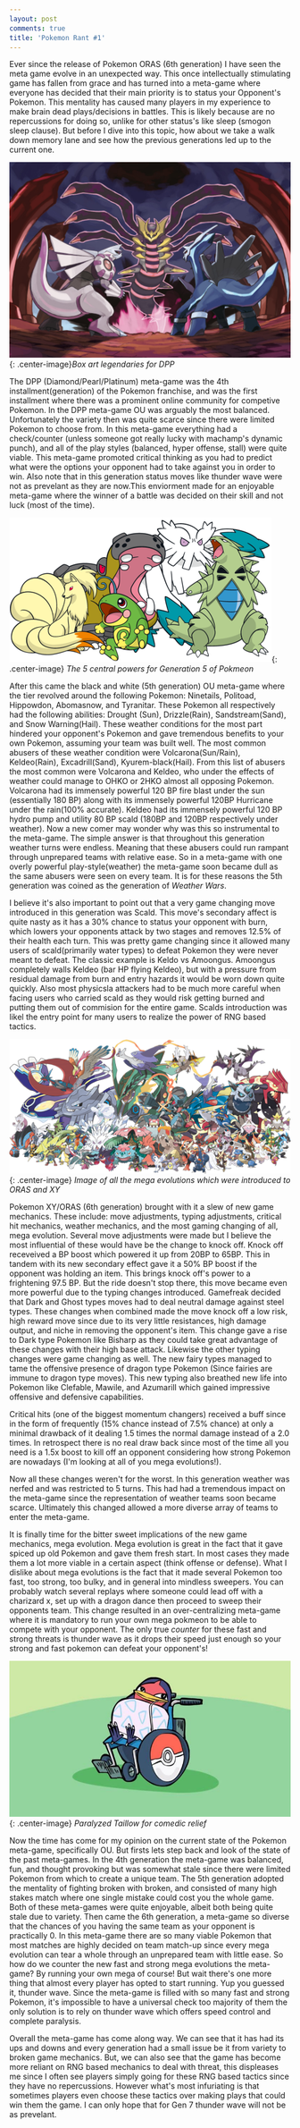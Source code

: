 ```yaml
---
layout: post
comments: true
title: 'Pokemon Rant #1'
---
```


Ever since the release of Pokemon ORAS (6th generation) I have seen the meta game evolve in an unexpected way. This once intellectually stimulating game has fallen from grace and has turned into a meta-game where everyone has decided that their main priority is to status your Opponent's Pokemon. This mentality has caused many players in my experience to make brain dead plays/decisions in battles. This is likely because are no repercussions for doing so, unlike for other status's like sleep (smogon sleep clause). But before I dive into this topic, how about we take a walk down memory lane and see how the previous generations led up to the current one.

![Palkia(left), Giratina(middle), Dialgoa(Right)](/images/dialga-palkia-giratina.jpg){: .center-image}*Box art legendaries for DPP*

The DPP (Diamond/Pearl/Platinum) meta-game was the 4th installment(generation) of the Pokemon franchise, and was the first installment where there was a prominent online community for competive Pokemon. In the DPP meta-game OU was arguably the most balanced. Unfortunately the variety then was quite scarce since there were limited Pokemon to choose from. In this meta-game everything had a check/counter (unless someone got really lucky with machamp's dynamic punch), and all of the play styles (balanced, hyper offense, stall) were quite viable. This meta-game promoted critical thinking as you had to predict what were the options your opponent had to take against you in order to win. Also note that in this generation status moves like thunder wave were not as prevelant as they are now.This enviorment made for an enjoyable meta-game where the winner of a battle was decided on their skill and not luck (most of the time).


![Ninetails(front left), Politoad(front middle), Tyranitar(front right), Hippowdon(back left), Abomasnow(back right).](/images/perma-weather.png){: .center-image} *The 5 central powers for Generation 5 of Pokmeon*

After this came the black and white (5th generation) OU meta-game where the tier revolved around the following Pokemon: Ninetails, Politoad, Hippowdon, Abomasnow, and Tyranitar. These Pokemon all respectively had the following abilities: Drought (Sun), Drizzle(Rain), Sandstream(Sand), and Snow Warning(Hail). These weather conditions for the most part hindered your opponent's Pokemon and gave tremendous benefits to your own Pokemon, assuming your team was built well. The most common abusers of these weather condition were Volcarona(Sun/Rain), Keldeo(Rain), Excadrill(Sand), Kyurem-black(Hail). From this list of abusers the most common were Volcarona and Keldeo, who under the effects of weather could manage to OHKO or 2HKO almost all opposing Pokemon. Volcarona had its immensely powerful 120 BP fire blast under the sun (essentially 180 BP) along with its immensely powerful 120BP Hurricane under the rain(100% accurate). Keldeo had its immensely powerful 120 BP hydro pump and utility 80 BP scald (180BP and 120BP respectively under weather). Now a new comer may wonder why was this so instrumental to the meta-game. The simple answer is that throughout this generation weather turns were endless. Meaning that these abusers could run rampant through unprepared teams with relative ease. So in a meta-game with one overly powerful play-style(weather) the meta-game soon became dull as the same abusers were seen on every team. It is for these reasons the 5th generation was coined as the generation of *Weather Wars*.

I believe it's also important to point out that a very game changing move introduced in this generation was Scald. This move's secondary affect is quite nasty as it has a 30% chance to status your opponent with burn, which lowers your opponents attack by two stages and removes 12.5% of their health each turn. This was pretty game changing since it allowed many users of scald(primarily water types) to defeat Pokemon they were never meant to defeat. The classic example is Keldo vs Amoongus. Amoongus completely walls Keldeo (bar HP flying Keldeo), but with a pressure from residual damage from burn and entry hazards it would be worn down quite quickly. Also most physicsla attackers had to be much more careful when facing users who carried scald as they would risk getting burned and putting them out of commision for the entire game. Scalds introduction was likel the entry point for many users to realize the power of RNG based tactics.


![Picture of all the mega evolutions](/images/megas.png){: .center-image} *Image of all the mega evolutions which were introduced to ORAS and XY*

Pokemon XY/ORAS (6th generation) brought with it a slew of new game mechanics.  These include: move adjustments, typing adjustments, critical hit mechanics, weather mechanics, and the most gaming changing of all, mega evolution. Several move adjustments were made but I believe the most influential of these would have be the change to knock off. Knock off receveived a BP boost which powered it up from 20BP to 65BP. This in tandem with its new secondary effect gave it a 50% BP boost if the opponent was holding an item. This brings knock off's power to a frightening 97.5 BP. But the ride doesn't stop there, this move became even more powerful due to the typing changes introduced. Gamefreak decided that Dark and Ghost types moves had to deal neutral damage against steel types. These changes when combined made the move knock off a low risk, high reward move since due to its very little resistances, high damage output, and niche in removing the opponent's item. This change gave a rise to Dark type Pokemon like Bisharp as they could take great advantage of these changes with their high base attack. Likewise the other typing changes were game changing as well. The new fairy types managed to tame the offensive presence of dragon type Pokemon (Since fairies are immune to dragon type moves). This new typing also breathed new life into Pokemon like Clefable, Mawile, and Azumarill which gained impressive offensive and defensive capabilities.

Critical hits (one of the biggest momentum changers) received a buff since in the form of frequently (15% chance instead of 7.5% chance) at only a minimal drawback of it dealing 1.5 times the normal damage instead of a 2.0 times. In retrospect there is no real draw back since most of the time all you need is a 1.5x boost to kill off an opponent considering how strong Pokemon are nowadays (I'm looking at all of you mega evolutions!).  

Now all these changes weren't for the worst. In this generation weather was nerfed and was restricted to 5 turns. This had had a tremendous impact on the meta-game since the representation of weather teams soon became scarce. Ultimately this changed allowed a more diverse array of teams to enter the meta-game. 

 It is finally time for the bitter sweet implications of the new game mechanics, mega evolution. Mega evolution is great in the fact that it gave spiced up old Pokemon and gave them fresh start. In most cases they made them a lot more viable in a certain aspect (think offense or defense). What I dislike about mega evolutions is the fact that it made several Pokemon too fast, too strong, too bulky, and in general into mindless sweepers. You can probably watch several replays where someone could lead off with a charizard x, set up with a dragon dance then proceed to sweep their opponents team. This change resulted in an over-centralizing meta-game where it is mandatory to run your own mega pokmeon to be able to compete with your opponent. The only true *counter* for these fast and strong threats is thunder wave as it drops their speed just enough so your strong and fast pokemon can defeat your opponent's!

![Paralyzed Taillow](/images/taillow.jpg){: .center-image} *Paralyzed Taillow for comedic relief*


Now the time has come for my opinion on the current state of the Pokemon meta-game, specifically OU. But firsts lets step back and look of the state of the past meta-games. In the 4th generation the meta-game was balanced, fun, and thought provoking but was somewhat stale since there were limited Pokemon from which to create a unique team. The 5th generation adopted the mentality of fighting broken with broken, and consisted of many high stakes match where one single mistake could cost you the whole game. Both of these meta-games were quite enjoyable, albeit both being quite stale due to variety. Then came the 6th generation, a meta-game so diverse that the chances of you having the same team as your opponent is practically 0. In this meta-game there are so many viable Pokemon that most matches are highly decided on team match-up since every mega evolution can tear a whole through an unprepared team with little ease. So how do we counter the new fast and strong mega evolutions the meta-game? By running your own mega of course! But wait there's one more thing that almost every player has opted to start running. Yup you guessed it, thunder wave. Since the meta-game is filled with so many fast and strong Pokemon, it's impossible to have a universal check too majority of them the only solution is to rely on thunder wave which offers speed control and complete paralysis.

Overall the meta-game has come along way. We can see that it has had its ups and downs and every generation had a small issue be it from variety to broken game mechanics. But, we can also see that the game has become more reliant on RNG based mechanics to deal with threat, this displeases me since I often see players simply going for these RNG based tactics since they have no repercussions. However what's most infuriating is that sometimes players even choose these tactics over making plays that could win them the game. I can only hope that for Gen 7 thunder wave will not be as prevelant. 
